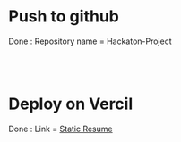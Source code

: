 <h1> Push to github </h1>
<p> Done : Repository name = Hackaton-Project </p>
<br>
<br>
<h1> Deploy on Vercil </h1>
<p> Done : Link = <a href="https://hackaton-project-eta.vercel.app/"> Static Resume </a></p>

